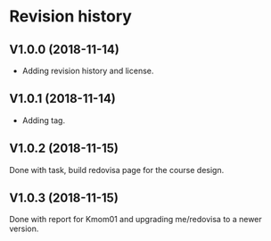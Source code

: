 Revision history
================

V1.0.0 (2018-11-14)
-----------------------

* Adding revision history and license.

V1.0.1 (2018-11-14)
-----------------------

* Adding tag.

V1.0.2 (2018-11-15)
-----------------------
Done with task, build redovisa page for the course design.

V1.0.3 (2018-11-15)
-----------------------
Done with report for Kmom01 and upgrading me/redovisa to a newer version.
